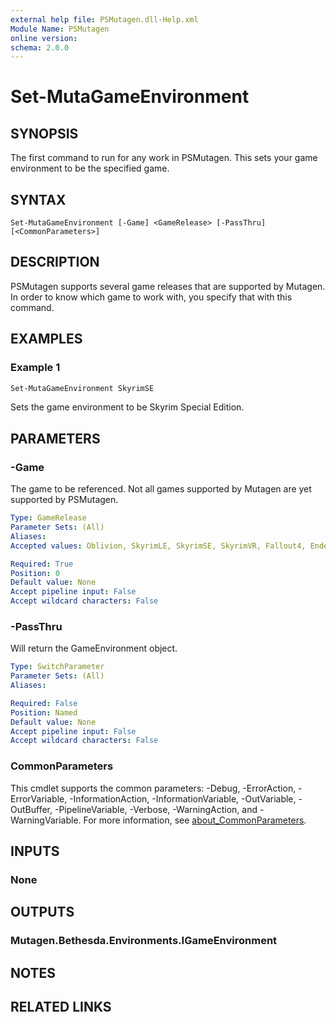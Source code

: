 ```yaml
---
external help file: PSMutagen.dll-Help.xml
Module Name: PSMutagen
online version:
schema: 2.0.0
---
```


# Set-MutaGameEnvironment

## SYNOPSIS
The first command to run for any work in PSMutagen. This sets your game environment to be the specified game.

## SYNTAX

```
Set-MutaGameEnvironment [-Game] <GameRelease> [-PassThru] [<CommonParameters>]
```

## DESCRIPTION
PSMutagen supports several game releases that are supported by Mutagen. In order to know which game to work with, you specify that with this command.

## EXAMPLES

### Example 1
```powershell
Set-MutaGameEnvironment SkyrimSE
```

Sets the game environment to be Skyrim Special Edition.

## PARAMETERS

### -Game
The game to be referenced. Not all games supported by Mutagen are yet supported by PSMutagen.

```yaml
Type: GameRelease
Parameter Sets: (All)
Aliases:
Accepted values: Oblivion, SkyrimLE, SkyrimSE, SkyrimVR, Fallout4, EnderalLE, EnderalSE, SkyrimSEGog

Required: True
Position: 0
Default value: None
Accept pipeline input: False
Accept wildcard characters: False
```

### -PassThru
Will return the GameEnvironment object.

```yaml
Type: SwitchParameter
Parameter Sets: (All)
Aliases:

Required: False
Position: Named
Default value: None
Accept pipeline input: False
Accept wildcard characters: False
```

### CommonParameters
This cmdlet supports the common parameters: -Debug, -ErrorAction, -ErrorVariable, -InformationAction, -InformationVariable, -OutVariable, -OutBuffer, -PipelineVariable, -Verbose, -WarningAction, and -WarningVariable. For more information, see [about_CommonParameters](http://go.microsoft.com/fwlink/?LinkID=113216).

## INPUTS

### None

## OUTPUTS

### Mutagen.Bethesda.Environments.IGameEnvironment

## NOTES

## RELATED LINKS
